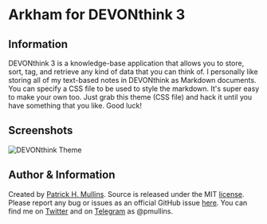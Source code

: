 # Arkham for DEVONthink 3

## Information

DEVONthink 3 is a knowledge-base application that allows you to store, sort, tag, and retrieve any kind of data that you can
think of. I personally like storing all of my text-based notes in DEVONthink as Markdown documents. You can specify a CSS file 
to be used to style the markdown. It's super easy to make your own too. Just grab this theme (CSS file) and hack it until you 
have something that you like. Good luck!

## Screenshots

![DEVONthink Theme](https://github.com/phmullins/themes/blob/master/Themes/DEVONthink/Arkham/theme/theme_arkham_devonthink.jpg)

## Author & Information

Created by [Patrick H. Mullins](http://www.pmullins.net/about). Source is released under the MIT [license](https://github.com/phmullins/themes/blob/master/license.md). Please report any bug or issues as an official GitHub issue [here](https://github.com/phmullins/themes/issues). You can find me on [Twitter](https://twitter.com/phmullins) and on [Telegram](https://telegram.org/) as @pmullins. 

